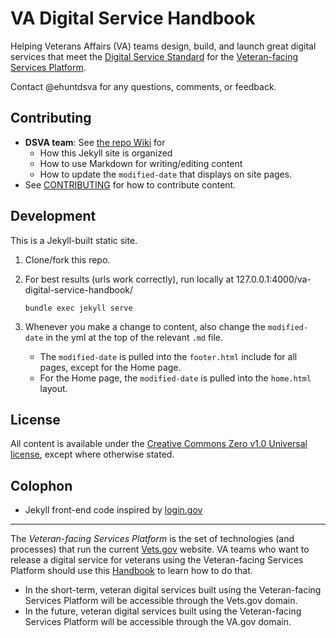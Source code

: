 # VA Digital Service Handbook

Helping Veterans Affairs (VA) teams design, build, and launch great digital services that meet the [Digital Service Standard](href="https://github.com/department-of-veterans-affairs/va-digital-service-handbook/digital-standard") for the [Veteran-facing Services Platform](#fn1).

Contact @ehuntdsva for any questions, comments, or feedback.


## Contributing

* **DSVA team**: See [the repo Wiki](https://github.com/department-of-veterans-affairs/va-digital-service-handbook/wiki) for
  * How this Jekyll site is organized
  * How to use Markdown for writing/editing content
  * How to update the ```modified-date``` that displays on site pages.
* See [CONTRIBUTING](CONTRIBUTING.md) for how to contribute content.


## Development

This is a Jekyll-built static site.

1. Clone/fork this repo.
2. For best results (urls work correctly), run locally at 127.0.0.1:4000/va-digital-service-handbook/

    ```
    bundle exec jekyll serve
    ```

3. Whenever you make a change to content, also change the ```modified-date``` in the yml at the top of the relevant ```.md``` file.

    * The ```modified-date``` is pulled into the ```footer.html``` include for all pages, except for the Home page.
    * For the Home page, the ```modified-date``` is pulled into the ```home.html``` layout.


## License

All content is available under the [Creative Commons Zero v1.0 Universal license](LICENSE), except where otherwise stated.


## Colophon

* Jekyll front-end code inspired by [login.gov](https://www.login.gov)

<hr>

<a name="fn1"></a>The *Veteran-facing Services Platform* is the set of technologies (and processes) that run the current [Vets.gov](https://www.vets.gov/) website. VA teams who want to release a digital service for veterans using the Veteran-facing Services Platform should use this [Handbook](http://department-of-veterans-affairs.github.io/va-digital-service-handbook/) to learn how to do that.

* In the short-term, veteran digital services built using the Veteran-facing Services Platform will be accessible through the Vets.gov domain.
* In the future, veteran digital services built using the Veteran-facing Services Platform will be accessible through the VA.gov domain.
